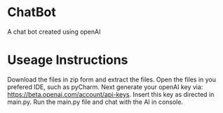 # ChatBot
A chat bot created using openAI
# Useage Instructions
Download the files in zip form and extract the files. Open the files in you prefered IDE, such as pyCharm.
Next generate your openAI key via: https://beta.openai.com/account/api-keys.
Insert this key as directed in main.py.
Run the main.py file and chat with the AI in console. 
